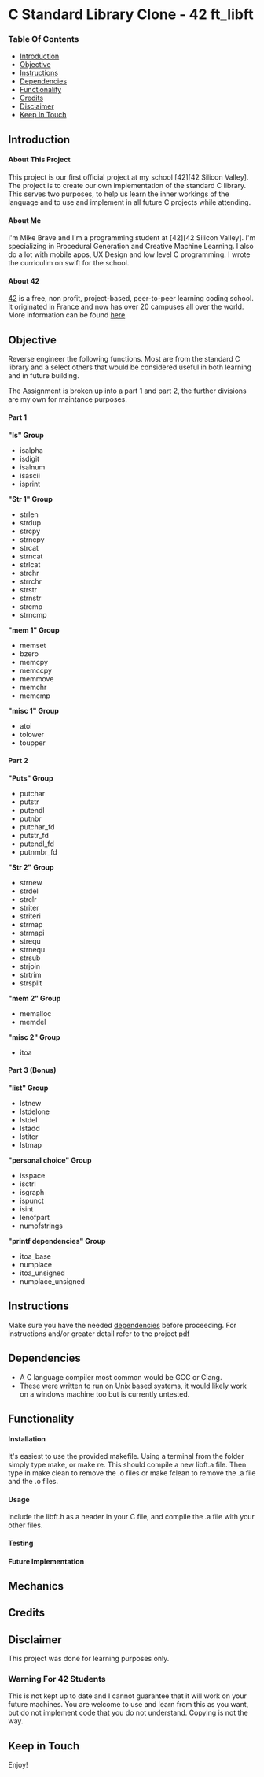 # C Standard Library Clone - 42 ft_libft

### Table Of Contents
* [Introduction](#introduction)
* [Objective](#objective)
* [Instructions](#instructions)
* [Dependencies](#dependencies)
* [Functionality](#functionality)
* [Credits](#credits)
* [Disclaimer](#disclaimer)
* [Keep In Touch](#keep-in-touch)

## Introduction  

#### About This Project
This project is our first official project at my school [42][42 Silicon Valley]. The project is to create our own implementation of the standard C library. This serves two purposes, to help us learn the inner workings of the language and to use and implement in all future C projects while attending. 

#### About Me
I'm Mike Brave and I'm a programming student at [42][42 Silicon Valley]. I'm specializing in Procedural Generation and Creative Machine Learning. I also do a lot with mobile apps, UX Design and low level C programming. I wrote the curriculim on swift for the school.  

#### About 42  
[42][42] is a free, non profit, project-based, peer-to-peer learning coding school. It originated in France and now has over 20 campuses all over the world. More information can be found [here][42] 

## Objective  
Reverse engineer the following functions. Most are from the standard C library and a select others that would be considered useful in both learning and in future building. 

The Assignment is broken up into a part 1 and part 2, the further divisions are my own for maintance purposes. 

#### Part 1

**"Is" Group** 
* isalpha
* isdigit
* isalnum
* isascii
* isprint

**"Str 1" Group**
* strlen
* strdup
* strcpy
* strncpy
* strcat
* strncat
* strlcat
* strchr
* strrchr
* strstr
* strnstr
* strcmp
* strncmp

**"mem 1" Group**
* memset
* bzero
* memcpy
* memccpy
* memmove
* memchr
* memcmp

**"misc 1" Group**
* atoi
* tolower
* toupper

#### Part 2

**"Puts" Group**
* putchar
* putstr
* putendl
* putnbr
* putchar_fd
* putstr_fd
* putendl_fd
* putnmbr_fd

**"Str 2" Group**
* strnew
* strdel
* strclr
* striter
* striteri
* strmap
* strmapi
* strequ
* strnequ
* strsub
* strjoin
* strtrim
* strsplit

**"mem 2" Group**
* memalloc
* memdel

**"misc 2" Group**
* itoa

#### Part 3 (Bonus)

**"list" Group**
* lstnew
* lstdelone
* lstdel
* lstadd
* lstiter
* lstmap

**"personal choice" Group**
* isspace
* isctrl
* isgraph
* ispunct
* isint
* lenofpart
* numofstrings

**"printf dependencies" Group**
* itoa_base
* numplace
* itoa_unsigned
* numplace_unsigned

## Instructions
Make sure you have the needed [dependencies](#dependencies) before proceeding.
For instructions and/or greater detail refer to the project [pdf][pdf]  
## Dependencies  
* A C language compiler most common would be GCC or Clang.
* These were written to run on Unix based systems, it would likely work on a windows machine too but is currently untested. 

## Functionality  

#### Installation 
It's easiest to use the provided makefile. Using a terminal from the folder simply type make, or make re. This should compile a new libft.a file. Then type in make clean to remove the .o files or make fclean to remove the .a file and the .o files. 

#### Usage  
include the libft.h as a header in your C file, and compile the .a file with your other files.

#### Testing  

#### Future Implementation  

## Mechanics  

## Credits  

## Disclaimer

This project was done for learning purposes only.  

### Warning For 42 Students

This is not kept up to date and I cannot guarantee that it will work on your future machines. You are welcome to use and learn from this as you want, but do not implement code that you do not understand. Copying is not the way. 

## Keep in Touch


Enjoy!

[42]: http://42.us.org "42 USA"
[pdf]:  "Pdf"

